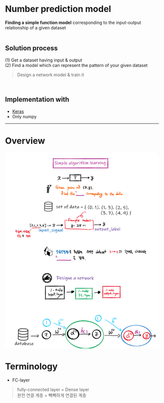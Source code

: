 # Number prediction model

<b>Finding a simple function model</b> corresponding to the input-output relationship of a given dataset <br/><br/>


## Solution process 
(1) Get a dataset having input & output <br/>
(2) Find a model which can represent the pattern of your given dataset
> Design a network model & train it<br/>

<br/>

## Implementation with
* [Keras](https://github.com/DoranLyong/DL_coding_master/tree/master/Practic1/Keras) 
* Only numpy 

*** 
# Overview 
![](./image/summary.PNG)


# Terminology 
* FC-layer 
> fully-connected layer = Dense layer <br/>
> 완전 연결 계층 = 빽빽하게 연결된 계층 